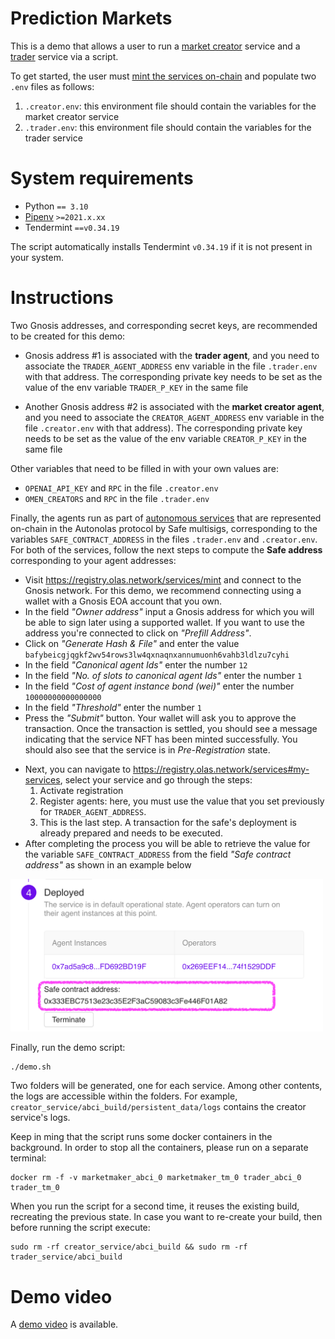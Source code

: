 # Prediction Markets

This is a demo that allows a user to run a [market creator](https://github.com/valory-xyz/market-creator) service
and a [trader](https://github.com/valory-xyz/trader) service via a script. 

To get started, the user must [mint the services on-chain](https://docs.autonolas.network/protocol/mint_packages_nfts/#mint-a-service) 
and populate two `.env` files as follows:
1. `.creator.env`: this environment file should contain the variables for the market creator service
2. `.trader.env`: this environment file should contain the variables for the trader service

# System requirements

  - Python `== 3.10`
  - [Pipenv](https://pipenv.pypa.io/en/latest/installation/) `>=2021.x.xx`
  - Tendermint `==v0.34.19`

The script automatically installs Tendermint `v0.34.19` if it is not present in your system.

# Instructions

Two Gnosis addresses, and corresponding secret keys, are recommended to be created for this demo:

* Gnosis address #1 is associated with the **trader agent**, and you need to associate the `TRADER_AGENT_ADDRESS` env variable in the file `.trader.env` with that address. The corresponding private key needs to be set as the value of the env variable `TRADER_P_KEY` in the same file

* Another Gnosis address #2 is associated with the **market creator agent**, and you need to associate the `CREATOR_AGENT_ADDRESS` env variable in the file `.creator.env` with that address). The corresponding private key needs to be set as the value of the env variable `CREATOR_P_KEY` in the same file

Other variables that need to be filled in with your own values are:

* `OPENAI_API_KEY` and `RPC` in the file `.creator.env`
* `OMEN_CREATORS` and `RPC` in the file `.trader.env`

Finally, the agents run as part of [autonomous services](https://docs.autonolas.network/open-autonomy/get_started/what_is_an_agent_service/) 
that are represented on-chain in the Autonolas protocol by Safe multisigs, 
corresponding to the variables `SAFE_CONTRACT_ADDRESS` in the files `.trader.env` and `.creator.env`. 
For both of the services, follow the next steps to compute the **Safe address** corresponding to your agent addresses:

* Visit https://registry.olas.network/services/mint and connect to the Gnosis network. For this demo, we recommend connecting using a wallet with a Gnosis EOA account that you own.
* In the field *"Owner address"* input a Gnosis address for which you will be able to sign later using a supported wallet. If you want to use the address you're connected to click on *"Prefill Address"*.
* Click on *"Generate Hash & File"* and enter the value `bafybeicgjqgkf2wv54rows3lw4qxnaqnxannumuonh6vahb3ldlzu7cyhi`
* In the field *"Canonical agent Ids"* enter the number `12`
* In the field *"No. of slots to canonical agent Ids"* enter the number `1`
* In the field *"Cost of agent instance bond (wei)"* enter the number `10000000000000000`
* In the field *"Threshold"* enter the number `1`
* Press the *"Submit"* button. Your wallet will ask you to approve the transaction. Once the transaction is settled, you should see a message indicating that the service NFT has been minted successfully. You should also see that the service is in _Pre-Registration_ state.
- Next, you can navigate to https://registry.olas.network/services#my-services, select your service and go through the steps:
  1. Activate registration
  2. Register agents: here, you must use the value that you set previously for `TRADER_AGENT_ADDRESS`.
  3. This is the last step. A transaction for the safe's deployment is already prepared and needs to be executed.
- After completing the process you will be able to retrieve the value for the variable `SAFE_CONTRACT_ADDRESS` from the field *"Safe contract address"* as shown in an example below

<img src="/img/safe_address_screenshot.png" alt="Safe address field]" width="500"/>

Finally, run the demo script:
```shell
./demo.sh
```

Two folders will be generated, one for each service. Among other contents, the logs are accessible within the folders.
For example, `creator_service/abci_build/persistent_data/logs` contains the creator service's logs.

Keep in ming that the script runs some docker containers in the background. 
In order to stop all the containers, please run on a separate terminal:
```shell
docker rm -f -v marketmaker_abci_0 marketmaker_tm_0 trader_abci_0 trader_tm_0
```

When you run the script for a second time, it reuses the existing build, recreating the previous state. 
In case you want to re-create your build, then before running the script execute:
```shell
sudo rm -rf creator_service/abci_build && sudo rm -rf trader_service/abci_build
```

# Demo video

A [demo video](./img/demo_predicition_markets.mp4) is available.
